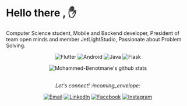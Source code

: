 # Hello there , :hand:

Computer Science student, Mobile and Backend developer, President of team open minds and member JetLightStudio, Passionate about Problem Solving.
<p align="center"> 
<img src="https://img.shields.io/badge/-Flutter-ffffff?style=flat-square?label=Flutter&logo=Flutter&style=for-the-badge&logoColor=blue" alt="Flutter">
<img src="https://img.shields.io/badge/-Android-ffffff?style=flat-square?label=Android&logo=Android&style=for-the-badge&logoColor=green" alt="Android">
<img src="https://img.shields.io/badge/-Java-ffffff?style=flat-square?label=Java&logo=Java&style=for-the-badge&logoColor=orange" alt="Java">
<img src="https://img.shields.io/badge/-Flask-ffffff?style=flat-square?label=Flask&logo=React&style=for-the-badge" alt="Flask">
</p>

 <div align="center"><img align="center" src="https://github-readme-stats.vercel.app/api?username=Mohammed-Benotmane&show_icons=true&theme=dracula&line_height=27" alt="Mohammed-Benotmane's github stats"/></div>
<br>
<p align="center"> 
  <i> Let's connect! :incoming_envelope: </i>
</p>

<p align="center">
<a href="mailto:mohammedbenotmanetom@gmail.com" target="_blank"><img src="https://img.shields.io/badge/-Gmail-c14438?style=flat-square&logo=Gmail&logoColor=white" alt="Email"></a>
<a href="https://www.linkedin.com/in/mohammed-benotmane/" target="_blank"><img src="https://img.shields.io/badge/LinkedIn-%230077B5.svg?&style=flat-square&logo=linkedin&logoColor=white" alt="LinkedIn"></a>
<a href="https://www.facebook.com/mohamed.benotmane.9/" target="_blank"><img src="https://img.shields.io/badge/Facebook-%231877F2.svg?&style=flat-square&logo=facebook&logoColor=white" alt="Facebook"></a>
<a href="https://www.instagram.com/benot_mohamed/" target="_blank"><img src="https://img.shields.io/badge/-Instagram-F40F5A?style=flat-square&labelColor=F40F5A&logo=instagram&logoColor=white" alt="Instagram"></a>
</p>
